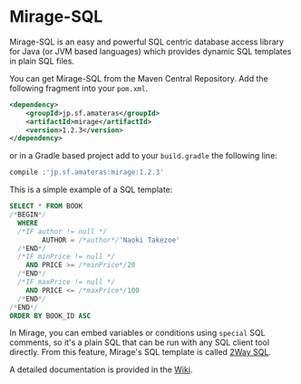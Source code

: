 Mirage-SQL
======

Mirage-SQL is an easy and powerful SQL centric database access library for Java (or JVM based languages) which provides dynamic SQL templates in plain SQL files.

You can get Mirage-SQL from the Maven Central Repository. Add the following fragment into your `pom.xml`.

```xml
<dependency>
    <groupId>jp.sf.amateras</groupId>
    <artifactId>mirage</artifactId>
    <version>1.2.3</version>
</dependency>
```
or in a Gradle based project add to your ```build.gradle``` the following line:
```groovy
compile :'jp.sf.amateras:mirage:1.2.3'
```

This is a simple example of a SQL template:

```sql
SELECT * FROM BOOK
/*BEGIN*/
  WHERE
  /*IF author != null */
        AUTHOR = /*author*/'Naoki Takezoe'
  /*END*/
  /*IF minPrice != null */
    AND PRICE >= /*minPrice*/20
  /*END*/
  /*IF maxPrice != null */
    AND PRICE <= /*maxPrice*/100
  /*END*/
/*END*/
ORDER BY BOOK_ID ASC
```

In Mirage, you can embed variables or conditions using `special` SQL comments, so it's a plain SQL that can be run with any SQL client tool directly. From this feature, Mirage's SQL template is called [2Way SQL](https://github.com/takezoe/mirage/wiki/2WaySQL).

A detailed documentation is provided in the [Wiki](https://github.com/takezoe/mirage/wiki).
